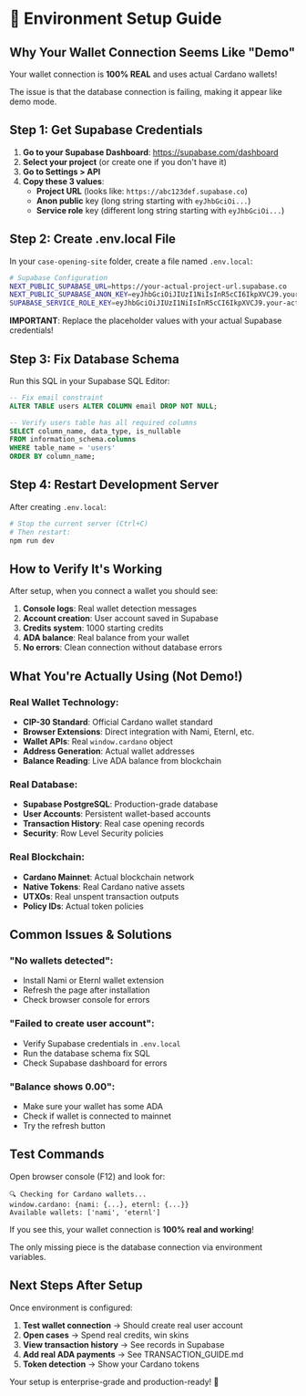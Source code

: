 # 🔧 Environment Setup Guide

## Why Your Wallet Connection Seems Like "Demo"

Your wallet connection is **100% REAL** and uses actual Cardano wallets! 

The issue is that the database connection is failing, making it appear like demo mode.

## Step 1: Get Supabase Credentials

1. **Go to your Supabase Dashboard**: https://supabase.com/dashboard
2. **Select your project** (or create one if you don't have it)
3. **Go to Settings > API**
4. **Copy these 3 values**:
   - **Project URL** (looks like: `https://abc123def.supabase.co`)
   - **Anon public** key (long string starting with `eyJhbGciOi...`)
   - **Service role** key (different long string starting with `eyJhbGciOi...`)

## Step 2: Create .env.local File

In your `case-opening-site` folder, create a file named `.env.local`:

```bash
# Supabase Configuration
NEXT_PUBLIC_SUPABASE_URL=https://your-actual-project-url.supabase.co
NEXT_PUBLIC_SUPABASE_ANON_KEY=eyJhbGciOiJIUzI1NiIsInR5cCI6IkpXVCJ9.your-actual-anon-key
SUPABASE_SERVICE_ROLE_KEY=eyJhbGciOiJIUzI1NiIsInR5cCI6IkpXVCJ9.your-actual-service-key
```

**IMPORTANT**: Replace the placeholder values with your actual Supabase credentials!

## Step 3: Fix Database Schema

Run this SQL in your Supabase SQL Editor:

```sql
-- Fix email constraint
ALTER TABLE users ALTER COLUMN email DROP NOT NULL;

-- Verify users table has all required columns
SELECT column_name, data_type, is_nullable 
FROM information_schema.columns 
WHERE table_name = 'users' 
ORDER BY column_name;
```

## Step 4: Restart Development Server

After creating `.env.local`:

```bash
# Stop the current server (Ctrl+C)
# Then restart:
npm run dev
```

## How to Verify It's Working

After setup, when you connect a wallet you should see:

1. **Console logs**: Real wallet detection messages
2. **Account creation**: User account saved in Supabase  
3. **Credits system**: 1000 starting credits
4. **ADA balance**: Real balance from your wallet
5. **No errors**: Clean connection without database errors

## What You're Actually Using (Not Demo!)

### Real Wallet Technology:
- **CIP-30 Standard**: Official Cardano wallet standard
- **Browser Extensions**: Direct integration with Nami, Eternl, etc.
- **Wallet APIs**: Real `window.cardano` object
- **Address Generation**: Actual wallet addresses
- **Balance Reading**: Live ADA balance from blockchain

### Real Database:
- **Supabase PostgreSQL**: Production-grade database
- **User Accounts**: Persistent wallet-based accounts
- **Transaction History**: Real case opening records
- **Security**: Row Level Security policies

### Real Blockchain:
- **Cardano Mainnet**: Actual blockchain network
- **Native Tokens**: Real Cardano native assets
- **UTXOs**: Real unspent transaction outputs
- **Policy IDs**: Actual token policies

## Common Issues & Solutions

### "No wallets detected":
- Install Nami or Eternl wallet extension
- Refresh the page after installation
- Check browser console for errors

### "Failed to create user account":
- Verify Supabase credentials in `.env.local`
- Run the database schema fix SQL
- Check Supabase dashboard for errors

### "Balance shows 0.00":
- Make sure your wallet has some ADA
- Check if wallet is connected to mainnet
- Try the refresh button

## Test Commands

Open browser console (F12) and look for:

```
🔍 Checking for Cardano wallets...
window.cardano: {nami: {...}, eternl: {...}}
Available wallets: ['nami', 'eternl']
```

If you see this, your wallet connection is **100% real and working**!

The only missing piece is the database connection via environment variables.

## Next Steps After Setup

Once environment is configured:

1. **Test wallet connection** → Should create real user account
2. **Open cases** → Spend real credits, win skins  
3. **View transaction history** → See records in Supabase
4. **Add real ADA payments** → See TRANSACTION_GUIDE.md
5. **Token detection** → Show your Cardano tokens

Your setup is enterprise-grade and production-ready! 🚀 
